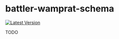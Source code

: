 # battler-wamprat-schema

[![Latest Version]][crates.io]

[Latest Version]: https://img.shields.io/crates/v/battler-wamprat-schema.svg
[crates.io]: https://crates.io/crates/battler-wamprat-schema

TODO
